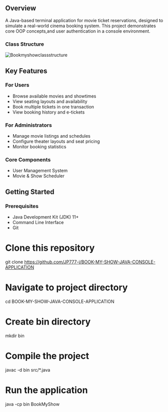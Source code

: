 
## Overview
A Java-based terminal application for movie ticket reservations, designed to simulate a real-world cinema booking system. This project demonstrates core OOP concepts,and user authentication in a console environment.

### Class Structure
![Bookmyshowclassstructure](https://github.com/user-attachments/assets/05939d29-ebcc-4c5d-93e9-2c0634b3349e)

## Key Features

### For Users
* Browse available movies and showtimes
* View seating layouts and availability
* Book multiple tickets in one transaction
* View booking history and e-tickets

### For Administrators 
* Manage movie listings and schedules
* Configure theater layouts and seat pricing
* Monitor booking statistics

### Core Components
* User Management System
* Movie & Show Scheduler

## Getting Started

### Prerequisites
* Java Development Kit (JDK) 11+
* Command Line Interface
* Git

# Clone this repository
git clone https://github.com/JP777-j/BOOK-MY-SHOW-JAVA-CONSOLE-APPLICATION

# Navigate to project directory
cd BOOK-MY-SHOW-JAVA-CONSOLE-APPLICATION

# Create bin directory
mkdir bin

# Compile the project
javac -d bin src/*.java

# Run the application
java -cp bin BookMyShow






